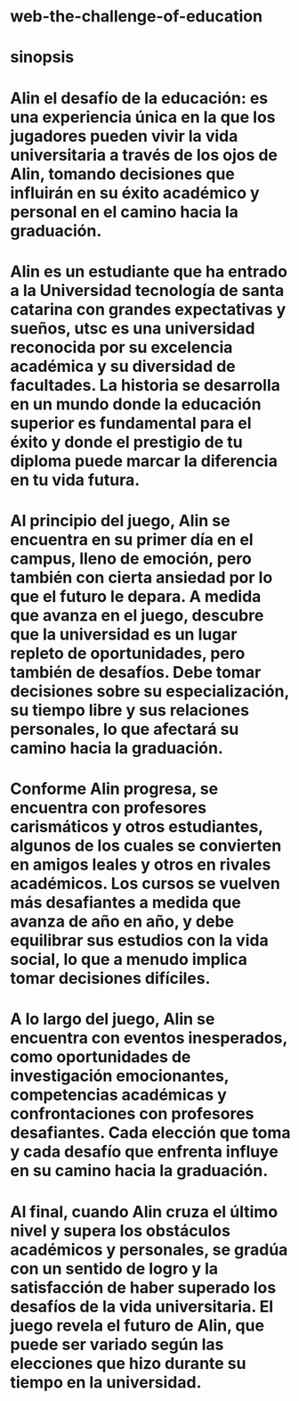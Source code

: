 # web-the-challenge-of-education
# sinopsis 

# Alin el desafío de la educación: es una experiencia única en la que los jugadores pueden vivir la vida universitaria a través de los ojos de Alin, tomando decisiones que influirán en su éxito académico y personal en el camino hacia la graduación. 

# Alin es un estudiante que ha entrado a la Universidad tecnología de santa catarina con grandes expectativas y sueños, utsc es una universidad reconocida por su excelencia académica y su diversidad de facultades. La historia se desarrolla en un mundo donde la educación superior es fundamental para el éxito y donde el prestigio de tu diploma puede marcar la diferencia en tu vida futura. 

# Al principio del juego, Alin se encuentra en su primer día en el campus, lleno de emoción, pero también con cierta ansiedad por lo que el futuro le depara. A medida que avanza en el juego, descubre que la universidad es un lugar repleto de oportunidades, pero también de desafíos. Debe tomar decisiones sobre su especialización, su tiempo libre y sus relaciones personales, lo que afectará su camino hacia la graduación. 

# Conforme Alin progresa, se encuentra con profesores carismáticos y otros estudiantes, algunos de los cuales se convierten en amigos leales y otros en rivales académicos. Los cursos se vuelven más desafiantes a medida que avanza de año en año, y debe equilibrar sus estudios con la vida social, lo que a menudo implica tomar decisiones difíciles. 

# A lo largo del juego, Alin se encuentra con eventos inesperados, como oportunidades de investigación emocionantes, competencias académicas y confrontaciones con profesores desafiantes. Cada elección que toma y cada desafío que enfrenta influye en su camino hacia la graduación. 

# Al final, cuando Alin cruza el último nivel y supera los obstáculos académicos y personales, se gradúa con un sentido de logro y la satisfacción de haber superado los desafíos de la vida universitaria. El juego revela el futuro de Alin, que puede ser variado según las elecciones que hizo durante su tiempo en la universidad. 
